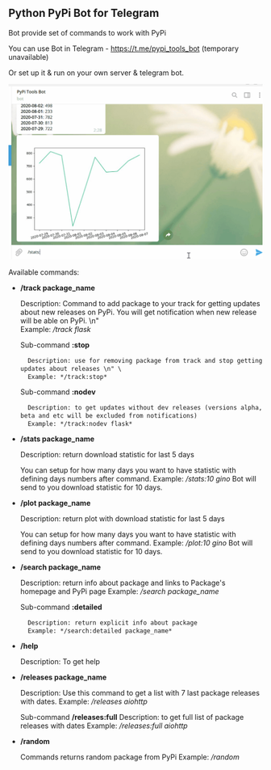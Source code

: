 ## Python PyPi Bot for Telegram 

Bot provide set of commands to work with PyPi 

You can use Bot in Telegram - https://t.me/pypi_tools_bot (temporary unavailable)

Or set up it & run on your own server & telegram bot.

![PyPi Tools Bot](img/pypi_tools.gif)

Available commands:

- **/track package_name**

    Description: Command to add package to your track for getting updates about new releases on PyPi. 
                 You will get notification when new release will be able on PyPi. \n" \
    Example: */track flask*
    
    Sub-command **:stop** 
    
        Description: use for removing package from track and stop getting updates about releases \n" \
        Example: */track:stop*
    
    Sub-command **:nodev** 
    
        Description: to get updates without dev releases (versions alpha, beta and etc will be excluded from notifications)
        Example: */track:nodev flask*


- **/stats package_name**
    
    Description: return download statistic for last 5 days
    
    You can setup for how many days you want to have statistic with defining days numbers after command.
    Example: */stats:10 gino* Bot will send to you download statistic for 10 days.

- **/plot package_name**
    
    Description: return plot with download statistic for last 5 days
    
    You can setup for how many days you want to have statistic with defining days numbers after command.
    Example: */plot:10 gino* Bot will send to you download statistic for 10 days.


- **/search package_name**
    
    Description: return info about package and links to Package's homepage and PyPi page
    Example: */search package_name*
    
    Sub-command **:detailed**
        
        Description: return explicit info about package
        Example: */search:detailed package_name*
    

- **/help**

    Description: To get help
    
- **/releases package_name**

    Description: Use this command to get a list with 7 last package releases with dates.
    Example: */releases aiohttp*
    
    Sub-command **/releases:full** 
        Description: to get full list of package releases with dates
        Example: */releases:full aiohttp*


- **/random** 

    Commands returns random package from PyPi
    Example: */random*


